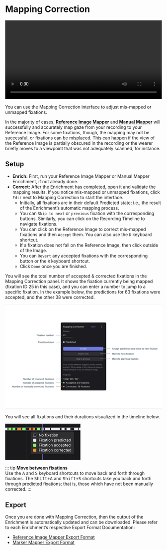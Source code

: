 # Mapping Correction

<video width="100%" controls>
  <source src="./mappingcorrection_header.mp4" type="video/mp4">
</video>

You can use the Mapping Correction interface to adjust mis-mapped or unmapped fixations.

In the majority of cases, [**Reference Image Mapper**](/enrichments/reference-image-mapper/) and [**Manual Mapper**](/enrichments/manual-mapper/) will successfully and accurately map gaze from your recording to your Reference Image. For some fixations, though, the mapping may not be successful, or fixations can be misplaced. This can happen if the view of the Reference Image is partially obscured in the recording or the wearer briefly moves to a viewpoint that was not adequately scanned, for instance.

## Setup

- **Enrich:** First, run your Reference Image Mapper or Manual Mapper Enrichment, if not already done.
- **Correct:** After the Enrichment has completed, open it and validate the mapping results. If you notice mis-mapped or unmapped fixations, click `Edit` next to Mapping Correction to start the interface.
  - Initially, all fixations are in their default Predicted state; i.e., the result of the Enrichment’s automatic mapping process.
  - You can `Skip to next` or `previous` fixation with the corresponding buttons. Similarly, you can click on the Recording Timeline to navigate fixations.
  - You can click on the Reference Image to correct mis-mapped fixations and then `Accept` them. You can also use the `D` keyboard shortcut.
  - If a fixation does not fall on the Reference Image, then click outside of the Image.
  - You can `Revert` any accepted fixations with the corresponding button or the `R` keyboard shortcut.
  - Click `Done` once you are finished.

You will see the total number of accepted & corrected fixations in the Mapping Correction panel. It shows the fixation currently being mapped (fixation ID 25 in this case), and you can enter a number to jump to a specific fixation. In the example below, the predictions for 63 fixations were accepted, and the other 38 were corrected.

![Mapping correction image one](./image_1_correction.png)

You will see all fixations and their durations visualized in the timeline below.

![Mapping correction image two](./image_2_correction.png)

::: tip
**Move between fixations**<br>
Use the <kbd>A</kbd> and <kbd>S</kbd> keyboard shortcuts to move back and forth through fixations. The <kbd>Shift+A</kbd> and <kbd>Shift+S</kbd> shortcuts take you back and forth through predicted fixations; that is, those which have not been manually corrected.
:::

## Export

Once you are done with Mapping Correction, then the output of the Enrichment is automatically updated and can be downloaded. Please refer to each Enrichment’s respective Export Format Documentation:

- [Reference Image Mapper Export Format](/enrichments/reference-image-mapper/#export-format)
- [Marker Mapper Export Format](/enrichments/marker-mapper/#export-format)
